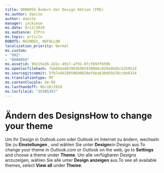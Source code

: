 ```yaml
---
title: 8000059 Ändern der Design Aktion (FMS)
ms.author: daeite
author: daeite
manager: jackiesm
ms.date: 9/13/2018
ms.audience: ITPro
ms.topic: article
ROBOTS: NOINDEX, NOFOLLOW
localization_priority: Normal
ms.custom:
- "992"
- "8000059"
ms.assetid: 90219a36-2d1c-4917-af91-0fcf693f659b
ms.openlocfilehash: fab69aa463903b902830086c820a9bdbcb359524
ms.sourcegitcommit: 5fb7a4b28859690020efdea630d03e70cc0e6334
ms.translationtype: MT
ms.contentlocale: de-DE
ms.lasthandoff: 06/28/2019
ms.locfileid: "35385357"
---
```

# <a name="how-to-change-your-theme"></a><span data-ttu-id="2f895-102">Ändern des Designs</span><span class="sxs-lookup"><span data-stu-id="2f895-102">How to change your theme</span></span>

<span data-ttu-id="2f895-103">Um Ihr Design in Outlook.com oder Outlook im Internet zu ändern, wechseln Sie zu **Einstellungen** , und wählen Sie unter **Design**ein Design aus.</span><span class="sxs-lookup"><span data-stu-id="2f895-103">To change your theme in Outlook.com or Outlook on the web, go to **Settings** and choose a theme under **Theme**.</span></span> <span data-ttu-id="2f895-104">Um alle verfügbaren Designs anzuzeigen, wählen Sie alle unter **Design** **anzeigen** aus.</span><span class="sxs-lookup"><span data-stu-id="2f895-104">To see all available themes, select **View all** under **Theme**.</span></span>
  